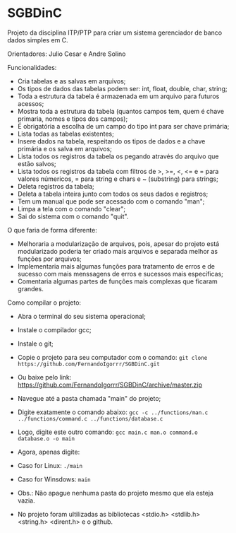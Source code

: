 # SGBDinC
Projeto da disciplina ITP/PTP para criar um sistema gerenciador de banco dados simples em C.

Orientadores: Julio Cesar e Andre Solino

Funcionalidades:
	
 - Cria tabelas e as salvas em arquivos; 
 - Os tipos de dados das tabelas podem ser: int, float, double, char, string;
 - Toda a estrutura da tabela é armazenada em um arquivo para futuros acessos;
 - Mostra toda a estrutura da tabela (quantos campos tem, quem é chave primaria, nomes e tipos dos campos);
 - É obrigatória a escolha de um campo do tipo int para ser chave primária;
 - Lista todas as tabelas existentes;
 - Insere dados na tabela, respeitando os tipos de dados e a chave primária e os salva em arquivos;
 - Lista todos os registros da tabela os pegando através do arquivo que estão salvos;
 - Lista todos os registros da tabela com filtros de >, >=, <, <= e = para valores númericos, = para string e chars e ~ (substring) para strings;
 - Deleta registros da tabela;
 - Deleta a tabela inteira junto com todos os seus dados e registros;
 - Tem um manual que pode ser acessado com o comando "man";
 - Limpa a tela com o comando "clear";
 - Sai do sistema com o comando "quit".

O que faria de forma diferente:
 
 - Melhoraria a modularização de arquivos, pois, apesar do projeto está modularizado poderia ter criado mais arquivos e separada melhor as funções por arquivos;
 - Implementaria mais algumas funções para tratamento de erros e de sucesso com mais menssagens de erros e sucessos mais específicas;
 - Comentaria algumas partes de funções mais complexas que ficaram grandes.

Como compilar o projeto:
 
 - Abra o terminal do seu sistema operacional;
 - Instale o compilador gcc; 
 - Instale o git;
 - Copie o projeto para seu computador com o comando:
		`git clone https://github.com/FernandoIgorrr/SGBDinC.git`
 - Ou baixe pelo link:
		https://github.com/FernandoIgorrr/SGBDinC/archive/master.zip
 - Navegue até a pasta chamada "main" do projeto;
 - Digite exatamente o comando abaixo:
		`gcc -c ../functions/man.c ../functions/command.c ../functions/database.c`
 - Logo, digite este outro comando:
		`gcc main.c man.o command.o database.o -o main`
 - Agora, apenas digite:
 - Caso for Linux: 
		`./main`
 - Caso for Winsdows:
		`main`
 - Obs.: Não apague nenhuma pasta do projeto mesmo que ela esteja vazia.

 - No projeto foram ultilizadas as bibliotecas <stdio.h> <stdlib.h> <string.h> <dirent.h> e o github.
